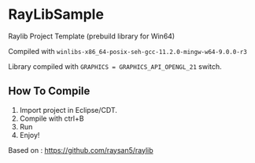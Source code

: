 # RayLibSample
Raylib Project Template (prebuild library for Win64)

Compiled with `winlibs-x86_64-posix-seh-gcc-11.2.0-mingw-w64-9.0.0-r3`

Library compiled with `GRAPHICS = GRAPHICS_API_OPENGL_21` switch.

## How To Compile
1. Import project in Eclipse/CDT.
2. Compile with ctrl+B
3. Run
4. Enjoy!

Based on : https://github.com/raysan5/raylib
